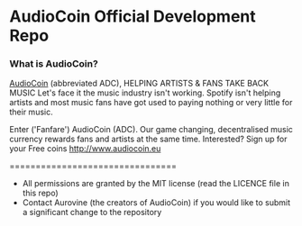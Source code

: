 AudioCoin Official Development Repo
==================================

### What is AudioCoin?
[AudioCoin](http://www.audiocoin.eu/) (abbreviated ADC), 
HELPING ARTISTS & FANS TAKE BACK MUSIC
Let's face it the music industry isn't working. Spotify isn't helping artists
and most music fans have got used to paying nothing or very little for their music.

Enter ('Fanfare') AudioCoin (ADC). Our game changing, decentralised music currency rewards fans 
and artists at the same time. Interested? Sign up for your Free coins http://www.audiocoin.eu


================================

* All permissions are granted by the MIT license (read the LICENCE file in this repo)
* Contact Aurovine (the creators of AudioCoin) if you would like to submit
  a significant change to the repository
